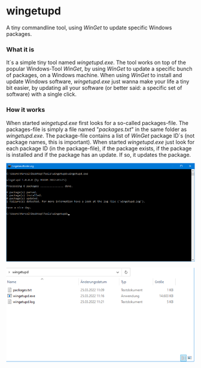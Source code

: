 # wingetupd
A tiny commandline tool, using _WinGet_ to update specific Windows packages.

### What it is
It´s a simple tiny tool named _wingetupd.exe_. The tool works on top of the popular Windows-Tool _WinGet_, by using _WinGet_ to update a specific bunch of packages, on a Windows machine. When using _WinGet_ to install and update Windows software, _wingetupd.exe_ just wanna make your life a tiny bit easier, by updating all your software (or better said: a specific set of software) with a single click.

### How it works
When started _wingetupd.exe_ first looks for a so-called packages-file. The packages-file is simply a file named "_packages.txt_" in the same folder as _wingetupd.exe_. The package-file contains a list of _WinGet_ package ID´s (not package names, this is important). When started _wingetupd.exe_ just look for each package ID (in the package-file), if the package exists, if the package is installed and if the package has an update. If so, it updates the package.

![wingetupd.exe](screenshot-tool.png)

![wingetupd.exe](screenshot-files.png)
